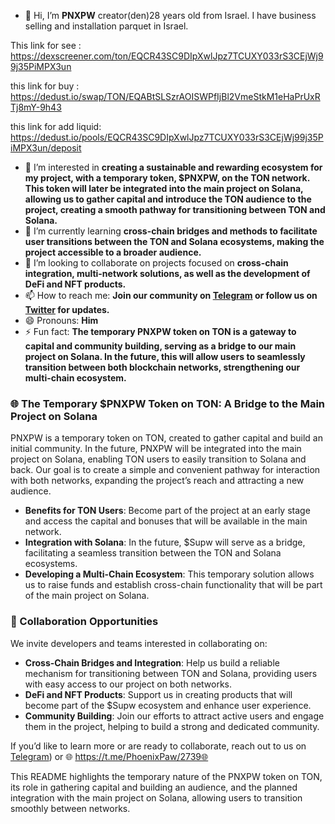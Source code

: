
- 👋 Hi, I’m **PNXPW** creator(den)28 years old from Israel. I have business selling and installation parquet in Israel.

This link for see :
https://dexscreener.com/ton/EQCR43SC9DIpXwlJpz7TCUXY033rS3CEjWj99j35PiMPX3un

this link for buy :
https://dedust.io/swap/TON/EQABtSLSzrAOISWPfIjBl2VmeStkM1eHaPrUxRTj8mY-9h43

this link for add liquid:
https://dedust.io/pools/EQCR43SC9DIpXwlJpz7TCUXY033rS3CEjWj99j35PiMPX3un/deposit

- 👀 I’m interested in **creating a sustainable and rewarding ecosystem for my project, with a temporary token, $PNXPW, on the TON network. This token will later be integrated into the main project on Solana, allowing us to gather capital and introduce the TON audience to the project, creating a smooth pathway for transitioning between TON and Solana.**
- 🌱 I’m currently learning **cross-chain bridges and methods to facilitate user transitions between the TON and Solana ecosystems, making the project accessible to a broader audience.**
- 💞️ I’m looking to collaborate on projects focused on **cross-chain integration, multi-network solutions, as well as the development of DeFi and NFT products.**
- 📫 How to reach me: **Join our community on [Telegram](https://t.me/PhoenixPaw) or follow us on [Twitter](https://x.com/PawPhoenixoff) for updates.**
- 😄 Pronouns: **Him**
- ⚡ Fun fact: **The temporary PNXPW token on TON is a gateway to capital and community building, serving as a bridge to our main project on Solana. In the future, this will allow users to seamlessly transition between both blockchain networks, strengthening our multi-chain ecosystem.**



### 🌐 The Temporary $PNXPW Token on TON: A Bridge to the Main Project on Solana

PNXPW is a temporary token on TON, created to gather capital and build an initial community. In the future, PNXPW will be integrated into the main project on Solana, enabling TON users to easily transition to Solana and back. Our goal is to create a simple and convenient pathway for interaction with both networks, expanding the project’s reach and attracting a new audience.

- **Benefits for TON Users**: Become part of the project at an early stage and access the capital and bonuses that will be available in the main network.
- **Integration with Solana**: In the future, $Supw will serve as a bridge, facilitating a seamless transition between the TON and Solana ecosystems.
- **Developing a Multi-Chain Ecosystem**: This temporary solution allows us to raise funds and establish cross-chain functionality that will be part of the main project on Solana.

### 🤝 Collaboration Opportunities

We invite developers and teams interested in collaborating on:

- **Cross-Chain Bridges and Integration**: Help us build a reliable mechanism for transitioning between TON and Solana, providing users with easy access to our project on both networks.
- **DeFi and NFT Products**: Support us in creating products that will become part of the $Supw ecosystem and enhance user experience.
- **Community Building**: Join our efforts to attract active users and engage them in the project, helping to build a strong and dedicated community.

If you’d like to learn more or are ready to collaborate, reach out to us on [Telegram](https://t.me/PhoenixPaw)) or
🌐 https://t.me/PhoenixPaw/2739🌐




This README highlights the temporary nature of the PNXPW token on TON, its role in gathering capital and building an audience, and the planned integration with the main project on Solana, allowing users to transition smoothly between networks.

<!---
PhoenixPaw/PhoenixPaw is a ✨ special ✨ repository because its `README.md` (this file) appears on your GitHub profile.
You can click the Preview link to take a look at your changes.
--->
